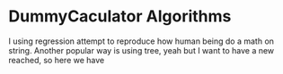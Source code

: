 # DummyCaculator Algorithms 
I using regression attempt to reproduce how human being do a math on string. 
Another popular way is using tree, yeah but I want to have a new reached, so here we have
